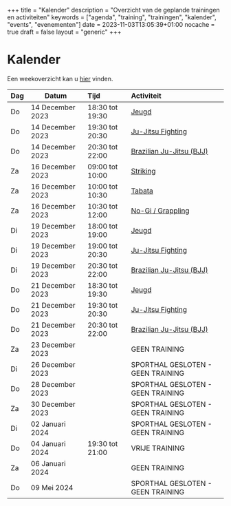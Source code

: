 +++
title = "Kalender"
description = "Overzicht van de geplande trainingen en activiteiten"
keywords = ["agenda", "training", "trainingen", "kalender", "events", "evenementen"]
date = 2023-11-03T13:05:39+01:00
nocache = true
draft = false
layout = "generic"
+++

# Kalender

Een weekoverzicht kan u [hier](/trainingen) vinden.

| Dag | Datum            | Tijd            | Activiteit                        |
|-----|------------------|:----------------|:----------------------------------|
| Do  | 14 December 2023 | 18:30 tot 19:30 | [Jeugd](/jeugd)                   |
| Do  | 14 December 2023 | 19:30 tot 20:30 | [Ju-Jitsu Fighting](/fighting)    |
| Do  | 14 December 2023 | 20:30 tot 22:00 | [Brazilian Ju-Jitsu (BJJ)](/bjj)  |
| Za  | 16 December 2023 | 09:00 tot 10:00 | [Striking](/striking)             |
| Za  | 16 December 2023 | 10:00 tot 10:30 | [Tabata](/tabata)                 |
| Za  | 16 December 2023 | 10:30 tot 12:00 | [No-Gi / Grappling](/grappling)   |
| Di  | 19 December 2023 | 18:00 tot 19:00 | [Jeugd](/jeugd)                   |
| Di  | 19 December 2023 | 19:00 tot 20:30 | [Ju-Jitsu Fighting](/fighting)    |
| Di  | 19 December 2023 | 20:30 tot 22:00 | [Brazilian Ju-Jitsu (BJJ)](/bjj)  |
| Do  | 21 December 2023 | 18:30 tot 19:30 | [Jeugd](/jeugd)                   |
| Do  | 21 December 2023 | 19:30 tot 20:30 | [Ju-Jitsu Fighting](/fighting)    |
| Do  | 21 December 2023 | 20:30 tot 22:00 | [Brazilian Ju-Jitsu (BJJ)](/bjj)  |
| Za  | 23 December 2023 |                 | GEEN TRAINING                     |
| Di  | 26 December 2023 |                 | SPORTHAL GESLOTEN - GEEN TRAINING |
| Do  | 28 December 2023 |                 | SPORTHAL GESLOTEN - GEEN TRAINING |
| Za  | 30 December 2023 |                 | SPORTHAL GESLOTEN - GEEN TRAINING |
| Di  | 02 Januari 2024  |                 | SPORTHAL GESLOTEN - GEEN TRAINING |
| Do  | 04 Januari 2024  | 19:30 tot 21:00 | VRIJE TRAINING                    |
| Za  | 06 Januari 2024  |                 | GEEN TRAINING                     |
| Do  | 09 Mei 2024      |                 | SPORTHAL GESLOTEN - GEEN TRAINING |
